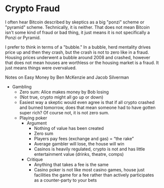 # **Crypto Fraud**

I often hear Bitcoin described by skeptics as a big "ponzi" scheme or "pyramid" scheme. Technically, it is neither. That does not mean Bitcoin isn't some kind of fraud or bad thing, it just means it is not specifically a Ponzi or Pyramid. 

I prefer to think in terms of a "bubble." In a bubble, herd mentality drives price up and then they crash, but the crash is not to zero like in a fraud. Housing prices underwent a bubble around 2008 and crashed, however that does not mean houses are worthless or the housing market is a fraud. It just means things were overvalued.

Notes on Easy Money by Ben McKenzie and Jacob Silverman

- Gambling
  - Zero sum: Alice makes money by Bob losing
  - (Not true, crypto might all go up or down)
  - Easiest way a skeptic would even agree is that if all crypto crashed and burned tomorrow, does that mean someone had to have gotten super rich? Of course not, it is not zero sum.
  - Playing poker
    - Argument
      - Nothing of value has been created
      - Zero sum
      - Players pay fees (exchange and gas) = “the rake”
      - Average gambler will lose, the house will win
      - Casinos is heavily regulated, crypto is not and has little entertainment value (drinks, theatre, comps) 
    - Critique
      - Anything that takes a fee is the same
      - Casino poker is not like most casino games, house just facilities the game for a fee rather than actively participates as a counter-party to your bets